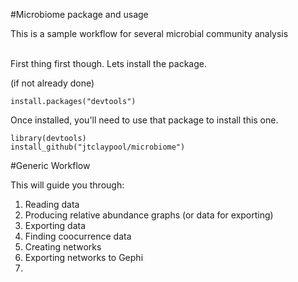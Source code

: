 #Microbiome package and usage

This is a sample workflow for several microbial community analysis
<br/><br/>

First thing first though. Lets install the package.
<br/>

(if not already done)

  
``` 
install.packages("devtools")
```


Once installed, you'll need to use that package to install this one.


```
library(devtools)
install_github("jtclaypool/microbiome")
```


#Generic Workflow

This will guide you through:
1. Reading data
2. Producing relative abundance graphs (or data for exporting)
3. Exporting data
4. Finding coocurrence data
5. Creating networks
6. Exporting networks to Gephi
7. 
